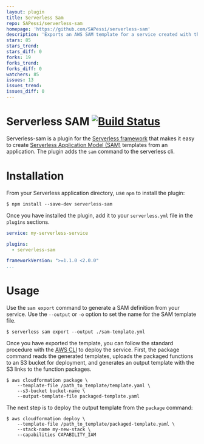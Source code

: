 ```yaml
---
layout: plugin
title: Serverless Sam
repo: SAPessi/serverless-sam
homepage: 'https://github.com/SAPessi/serverless-sam'
description: 'Exports an AWS SAM template for a service created with the Serverless Framework.'
stars: 85
stars_trend: 
stars_diff: 0
forks: 19
forks_trend: 
forks_diff: 0
watchers: 85
issues: 13
issues_trend: 
issues_diff: 0
---
```



# Serverless SAM [![Build Status](https://travis-ci.org/SAPessi/serverless-sam.svg?branch=master)](https://travis-ci.org/SAPessi/serverless-sam)
Serverless-sam is a plugin for the [Serverless framework](https://serverless.com) that makes it easy to create [Serverless Application Model (SAM)](https://github.com/awslabs/serverless-application-model) templates from an application. The plugin adds the `sam` command to the serverless cli.

# Installation
From your Serverless application directory, use `npm` to install the plugin:

```
$ npm install --save-dev serverless-sam
```

Once you have installed the plugin, add it to your `serverless.yml` file in the `plugins` sections.

```yaml
service: my-serverless-service

plugins:
  - serverless-sam

frameworkVersion: ">=1.1.0 <2.0.0"
...
```

# Usage
Use the `sam export` command to generate a SAM definition from your service. Use the `--output` or `-o` option to set the name for the SAM template file.

```
$ serverless sam export --output ./sam-template.yml
```

Once you have exported the template, you can follow the standard procedure with the [AWS CLI](https://aws.amazon.com/cli/) to deploy the service. First, the package command reads the generated templates, uploads the packaged functions to an S3 bucket for deployment, and generates an output template with the S3 links to the function packages.

```
$ aws cloudformation package \
    --template-file /path_to_template/template.yaml \
    --s3-bucket bucket-name \
    --output-template-file packaged-template.yaml
```

The next step is to deploy the output template from the `package` command:

```
$ aws cloudformation deploy \
    --template-file /path_to_template/packaged-template.yaml \
    --stack-name my-new-stack \
    --capabilities CAPABILITY_IAM
```
